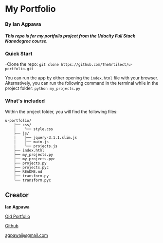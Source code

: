 # My Portfolio
### By Ian Agpawa
##### This repo is for my portfolio project from the Udacity Full Stack Nanodegree course.    


### Quick Start
-Clone the repo: `git clone https://github.com/TheArtilect/u-portfolio.git`


You can run the app by either opening the `index.html` file with your browser.
Alternatively, you can run the following command in the terminal while in the project folder:
`python my_projects.py`


### What's included
Within the project folder, you will find the following files:

```
u-portfolio/
    ├── css/
    |    └── style.css
    ├── js/
    |    ├── jquery-3.1.1.slim.js
    |    ├── main.js
    |    └── projects.js
    ├── index.html
    ├── my_projects.py
    ├── my_projects.pyc
    ├── projects.py
    ├── projects.pyc
    ├── README.md
    ├── transform.py
    └── transform.pyc
```

## Creator

**Ian Agpawa**

[Old Portfolio](https://ian-agpawa.herokuapp.com)

[Github](https://github.com/TheArtilect)

 agpawaji@gmail.com